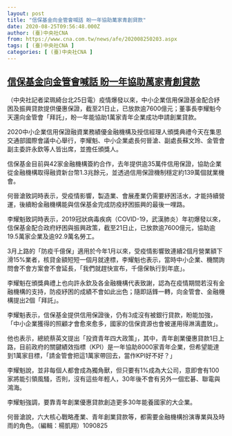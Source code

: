 ```yaml
---
layout: post
title: "信保基金向金管會喊話 盼一年協助萬家青創貸款"
date: 2020-08-25T09:56:48.000Z
author: (臺)中央社CNA
from: https://www.cna.com.tw/news/afe/202008250203.aspx
tags: [ (臺)中央社CNA ]
categories: [ (臺)中央社CNA ]
---
```

<!--1598349408000-->
[信保基金向金管會喊話 盼一年協助萬家青創貸款](https://www.cna.com.tw/news/afe/202008250203.aspx)
------

<div>
<div></div><div class="paragraph"><p>（中央社記者梁珮綺台北25日電）疫情爆發以來，中小企業信用保證基金配合紓困及振興貸款提供優惠保證，截至21日止，已放款逾7600億元；董事長李耀魁今天還向金管會「拜託」，盼一年能協助1萬家青年企業成功申請創業貸款。</p><p>2020中小企業信用保證融資業務績優金融機構及授信經理人頒獎典禮今天在集思交通部國際會議中心舉行，李耀魁、中小企業處長何晉滄、副處長蘇文玲、金管會副主委許永欽等人皆出席，並擔任頒獎人。</p><p>信保基金目前與42家金融機構簽約合作，去年提供逾35萬件信用保證，協助企業從金融機構取得融資新台幣1.3兆餘元，並透過信用保證機制穩定約139萬個就業機會。</p><p>何晉滄致詞時表示，受疫情影響，製造業、會展產業仍需要紓困活水，才能持續營運，後續盼金融機構能與信保基金完成防疫紓困振興的最後一哩路。</p><p>李耀魁致詞時表示，2019冠狀病毒疾病（COVID-19，武漢肺炎）年初爆發以來，信保基金配合政府紓困與振興政策，截至21日止，已放款逾7600億元，協助逾19.5萬家企業及逾92.9萬名勞工。</p><p>3月上路的「防疫千億保」適用於今年1月以來，受疫情影響致連續2個月營業額下滑15%業者，核貸金額短短一個月就達標，李耀魁也表示，當時中小企業、機關詢問會不會方案會不會延長，「我們就趕快宣布，千億保執行到年底」。</p><p>李耀魁在頒獎典禮上也向許永欽及各金融機構代表致謝，認為在疫情期間若沒有金融機構的支持，防疫紓困的成績不會如此出色；隨即話鋒一轉，向金管會、金融機構提出2個「拜託」。</p><p>李耀魁表示，信保基金提供信用保證後，仍有3成沒有被銀行貸款，盼能加強，「中小企業獲得的照顧才會愈來愈多，國家的信保資源也會被運用得淋漓盡致」。</p><p>他也表示，總統蔡英文提出「投資青年四大政策」，其中，青年創業優惠貸款1日上路，目前政府的關鍵績效指標（KPI）是一年協助8000家青年企業，但希望能達到1萬家目標，「請金管會把這1萬家帶回去，當作KPI好不好？」</p><p>李耀魁說，並非每個人都會成為獨角獸，但只要有1%成為大公司，意即會有100家將能引領風騷，否則，沒有這些年輕人，30年後不會有另外一個宏碁、聯電與鴻海。</p><p>李耀魁強調，要靠青年創業優惠貸款創造更多30年能養國家的大企業。</p><p>何晉滄說，六大核心戰略產業、青年創業貸款等，都需要金融機構扮演專業與及時雨的角色。（編輯：楊凱翔）1090825</p></div>
</div>
